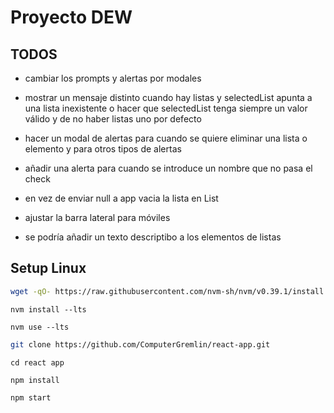 # Proyecto DEW

## TODOS

- cambiar los prompts y alertas por modales

- mostrar un mensaje distinto cuando hay listas y selectedList apunta a una lista inexistente o hacer que selectedList tenga siempre un valor válido y de no haber listas uno por defecto

- hacer un modal de alertas para cuando se quiere eliminar una lista o elemento y para otros tipos de alertas

- añadir una alerta para cuando se introduce un nombre que no pasa el check

- en vez de enviar null a app vacia la lista en List

- ajustar la barra lateral para móviles

- se podría añadir un texto descriptibo a los elementos de listas

## Setup Linux

```bash
wget -qO- https://raw.githubusercontent.com/nvm-sh/nvm/v0.39.1/install.sh | bash
```

``nvm install --lts``

``nvm use --lts``

```bash
git clone https://github.com/ComputerGremlin/react-app.git
```

``cd react app``

``npm install``

``npm start``
